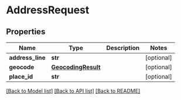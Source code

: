 # AddressRequest

## Properties
Name | Type | Description | Notes
------------ | ------------- | ------------- | -------------
**address_line** | **str** |  | [optional] 
**geocode** | [**GeocodingResult**](GeocodingResult.md) |  | [optional] 
**place_id** | **str** |  | [optional] 

[[Back to Model list]](../README.md#documentation-for-models) [[Back to API list]](../README.md#documentation-for-api-endpoints) [[Back to README]](../README.md)

